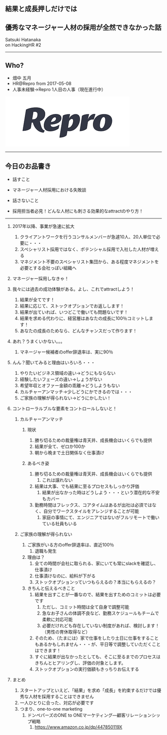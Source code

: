 ## 結果と成長押しだけでは
## 優秀なマネージャー人材の採用が全然できなかった話

Satsuki Hatanaka<br>
on HackingHR #2

---

## Who?

- 畑中 五月
- HR@Repro from 2017-05-08
- 人事未経験→Repro 1人目の人事（現在進行中）

![](/assets/images/logo_repro.png)

---

## 今日のお品書き

- 話すこと
 - マネージャー人材採用における失敗談

- 話さないこと
 - 採用担当者必見！どんな人材にも刺さる効果的なattractのやり方！

---

1. 2017年以降、事業が急速に拡大
    1. クライアントワークを行うコンサルメンバーが急遽10人、20人単位で必要に・・・
    1. スペシャリスト採用ではなく、ポテンシャル採用で入社した人材が増える
    1. マネジメント不要のスペシャリスト集団から、ある程度マネジメントを必要とする会社っぽい組織へ
1. マネージャー採用しなきゃ！
1. 我々には過去の成功体験がある。よし、これでattractしよう！
    1. 結果が全てです！
    1. 結果に応じて、ストックオプションでお返しします！
    1. 結果が出ていれば、いつどこで働いても問題ないです！
    1. 結果を求める代わりに、経営層はあなたの成長に100％コミットします！
    1. あなたの成長のためなら、どんなチャンスだって作ります！
1. あれ？うまくいかない。。。
    1. マネージャー候補者のoffer辞退率は、実に90％
1. んん？聞いてみると理由はいろいろ・・・
    1. やりたいビジネス領域の違い→どうにもならない
    1. 経験したいフェーズの違い→しょうがない
    1. 希望年収とオファー金額の乖離→どうしようもない
    1. カルチャーアンマッチ→少しどうにかできるのでは・・・
    1. ご家族の理解が得られない→どうにかしたい！

1. コントローラルブルな要素をコントロールしないと！
    1. カルチャーアンマッチ
        1. 現状
            1. 勝ち切るための裁量権は青天井、成長機会はいくらでも提供
            1. 結果が全て、ゼロか100か
            1. 朝から晩まで土日関係なく仕事漬け

        1. あるべき姿
            1. 勝ち切るための裁量権は青天井、成長機会はいくらでも提供
                1. これは譲れない
            1. 結果は大事、でも結果に至るプロセスもしっかり評価
                1. 結果が出なかった時はどうしよう・・・という潜在的な不安もカバー
            1. 勤務時間はフレックス、コアタイムはあるが出社は必須ではなく、自分でワークスタイルをアレンジすることが可能
                1. 家庭の事情にて、エンジニアではないがフルリモートで働いている社員もいる

    1. ご家族の理解が得られない
        1. ご家族がいる方のoffer辞退率は、直近100％
            1. 退職も発生
        1. 理由は？
            1. 全ての時間が会社に取られる、家にいても常にslackを確認し、仕事漬け
            1. 仕事漬けなのに、給料が下がる
            1. ストックオプションっていつもらえるの？本当にもらえるの？
        1. きちんと伝えるべきこと
            1. 結果を出すことが一番なので、結果を出すためのコミットは必要です
                1. ただし、コミット時間は全て自身で調整可能
                1. 急なお子さんの体調不良など、勤務スケジュールもチームで柔軟に対応可能
                1. 必要だけれども存在していない制度があれば、検討します！（男性の育休取得など）
            1. そのため、（たまには）家で仕事をしたり土日に仕事をすることもあるかもしれません・・・が、平日等で調整していただくことはできます！
            1. すぐに結果が出なかったとしても、そこに至るまでのプロセスはきちんとヒアリングし、評価の対象とします。
            1. ストックオプションの実行価額もきっちりお伝えする

1. まとめ
    1. スタートアップといえど、「結果」を求め「成長」を約束するだけでは優秀な人材を採用することはできません
    1. 一人ひとりに合った、対応が必要です
    1. つまり、one-to-one marketing
        1. ドンペパーズのONE to ONEマーケティング―顧客リレーションシップ戦略 
            1. https://www.amazon.co.jp/dp/447850119X
